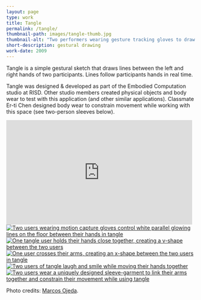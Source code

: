 ```yaml
---
layout: page
type: work
title: Tangle
permalink: /tangle/
thumbnail-path: images/tangle-thumb.jpg
thumbnail-alt: "Two performers wearing gesture tracking gloves to draw virtual lines between their hands on a distant screen"
short-description: gestural drawing
work-date: 2009
---
```

Tangle is a simple gestural sketch that draws lines between the left and right hands of two participants. Lines follow participants hands in real time.

Tangle was designed & developed as part of the Embodied Computation studio at RISD. Other studio members created physical objects and body wear to test with this application (and other similar applications). Classmate Er-ti Chen designed body wear to constrain movement while working with this space (see two-person sleeves below).

<div class="invisible-margin image-grid">
<div>
<div class="video video455 grid-margin-bottom" style="margin-right: 10px;">
<style>.embed-container { position: relative; padding-bottom: 56.25%; height: 0; overflow: hidden; max-width: 100%; } .embed-container iframe, .embed-container object, .embed-container embed { position: absolute; top: 0; left: 0; width: 100%; height: 100%; }</style><div class='embed-container'><iframe src='https://player.vimeo.com/video/115144188' frameborder='0' webkitAllowFullScreen mozallowfullscreen allowFullScreen></iframe></div>
</div>
<div class="col-15-block">
<div class="col-5-block grid-margin-right grid-margin-bottom"><a href="https://www.flickr.com/photos/subliminal/3349382326/in/set-72157615073700173/"><img src="{{ site.baseurl }}/images/tangle-floor-1.jpg" alt="Two users wearing motion capture gloves control white parallel glowing lines on the floor between their hands in tangle"></a></div><div class="col-5-block grid-margin-right grid-margin-bottom"><a href="https://www.flickr.com/photos/subliminal/3349382226/in/set-72157615073700173/"><img src="{{ site.baseurl }}/images/tangle-floor-2.jpg" alt="One tangle user holds their hands close together, creating a v-shape between the two users"></a></div><div class="col-5-block grid-margin-bottom"><a href="https://www.flickr.com/photos/subliminal/3349382148/in/set-72157615073700173/"><img src="{{ site.baseurl }}/images/tangle-floor-3.jpg" alt="One user crosses their arms, creating an x-shape between the two users in tangle"></a></div>
</div>
<div>
<div class="col-15-block grid-margin-right grid-margin-bottom"><a href="https://www.flickr.com/photos/subliminal/3382441318/in/set-72157615073700173"><img src="{{ site.baseurl }}/images/tangle-hands.jpg" alt="Two users of tangle laugh and smile while moving their hands together"></a></div><div class="col-15-block grid-margin-bottom"><a href="https://www.flickr.com/photos/subliminal/3382448482/in/set-72157615073700173"><img src="{{ site.baseurl }}/images/tangle-sleeve.jpg" alt="Two users wear a uniquely designed sleeve-garment to link their arms together and constrain their movement while using tangle"></a></div>
</div>
</div>
</div>

Photo credits: <a href="http://generic.cx/">Marcos Ojeda</a>.
